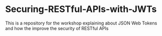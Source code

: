 # Securing-RESTful-APIs-with-JWTs
This is a repository for the workshop explaining about JSON Web Tokens and how the improve the security of RESTful APIs
